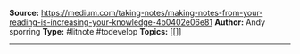 **Source:** https://medium.com/taking-notes/making-notes-from-your-reading-is-increasing-your-knowledge-4b0402e06e81
**Author:** Andy sporring
**Type:** #litnote #todevelop 
**Topics:** [[]]

----
